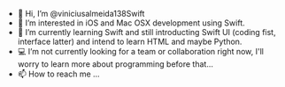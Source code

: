 - 👋 Hi, I’m @viniciusalmeida138Swift
- 👀 I’m interested in iOS and Mac OSX development using Swift.
- 🌱 I’m currently learning Swift and still introducting Swift UI (coding fist, interface latter) and intend to learn HTML and maybe Python.
- 💻 I’m not currently looking for a team or collaboration right now, I'll worry to learn more about programming before that...
- 📫 How to reach me ...

<!---
viniciusalmeida138/viniciusalmeida138 is a ✨ special ✨ repository because its `README.md` (this file) appears on your GitHub profile.
You can click the Preview link to take a look at your changes.
--->
